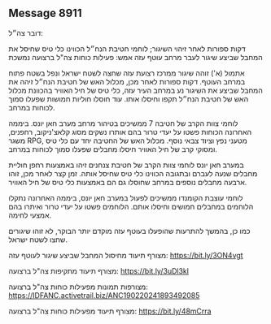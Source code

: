## Message 8911

דובר צה״ל:

דקות ספורות לאחר זיהוי השיגור; לוחמי חטיבת הנח״ל הכווינו כלי טיס שחיסל את המחבל שביצע שיגור לעבר מרחב עוטף עזה אמש: פעילות כוחות צה"ל ברצועה נמשכת

אתמול (א') זוהה שיגור ממרכז רצועת עזה שחצה לשטח ישראל ונפל בשטח פתוח במרחב העוטף.
דקות ספורות לאחר מכן, מכלול האש של חטיבת הנח״ל זיהה את המחבל שביצע את השיגור נע במרחב העיר עזה, כלי טיס של חיל האוויר בהכוונת מכלול האש של חטיבת הנח״ל תקפו וחיסלו אותו.
עוד חוסלו חוליות חמושות שפעלו סמוך לכוחות במרחב.

לוחמי צוות הקרב של חטיבה 7 ממשיכים בטיהור מרחב מערב חאן יונס. ביממה האחרונה הכוחות פשטו על יעדי טרור בהם אותרו נשקים מסוג קלאצ'ניקוב, רחפנים, משגר RPG, מטעני נפץ וציוד צבאי נוסף.
מכלול האש של החטיבה יחד עם כלי טיס ומסוקי קרב של חיל האוויר חיסלו מחבלים שפעלו סמוך לכוחות במרחב.

במערב חאן יונס לוחמי צוות הקרב של חטיבת צנחנים זיהו באמצעות רחפן חוליית מחבלים שנעה לעברם ובתגובה הכווינו כלי טיס שחיסל אותה. זמן קצר לאחר מכן, זוהו ארבעה מחבלים נוספים במרחב שחוסלו גם הם באמצעות כלי טיס של חיל האוויר.

לוחמי עוצבת הקומנדו ממשיכים לפעול במערב חאן יונס, ביממה האחרונה נתקלו הלוחמים במחבלים חמושים וחיסלו אותם.  הלוחמים פשטו על יעדי טרור ואיתרו בהם אמצעי לחימה.

כמו כן, בהמשך להתרעות שהופעלו בעוטף עזה מוקדם יותר הבוקר, לא זוהו שיגורים שחצו לשטח ישראל.

מצורף תיעוד מחיסול המחבל שביצע שיגור לעוטף עזה: https://bit.ly/3ON4vgt

מצורף תיעוד מתקיפות צה"ל ברצועה: https://bit.ly/3uDl3kl

מצורפות תמונות מפעילות כוחות צה"ל ברצועה: https://IDFANC.activetrail.biz/ANC190220241893492085

מצורף תיעוד מפעילות כוחות צה"ל ברצועה: https://bit.ly/48mCrra


